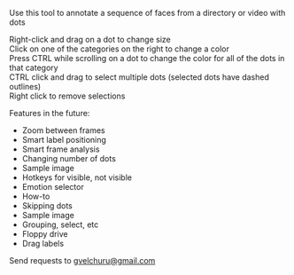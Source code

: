 Use this tool to annotate a sequence of faces from a directory or video with dots

Right-click and drag on a dot to change size<br />
Click on one of the categories on the right to change a color<br />
Press CTRL while scrolling on a dot to change the color for all of the dots in that category <br />
CTRL click and drag to select multiple dots (selected dots have dashed outlines)<br />
Right click to remove selections  <br />

Features in the future:

- Zoom between frames
- Smart label positioning
- Smart frame analysis
- Changing number of dots
- Sample image
- Hotkeys for visible, not visible
- Emotion selector
- How-to
- Skipping dots
- Sample image
- Grouping, select, etc
- Floppy drive
- Drag labels




Send requests to gvelchuru@gmail.com